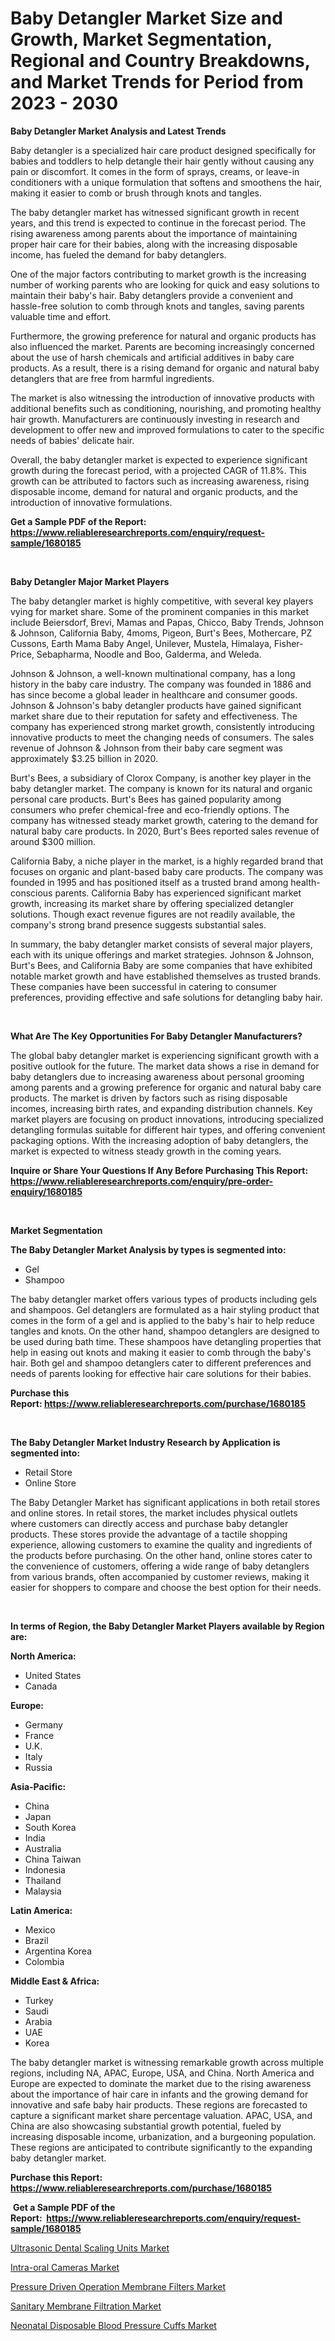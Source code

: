 <p><h1>Baby Detangler Market Size and Growth, Market Segmentation, Regional and Country Breakdowns, and Market Trends for Period from 2023 -  2030</h1></p><p><strong>Baby Detangler Market Analysis and Latest Trends</strong></p>
<p><p>Baby detangler is a specialized hair care product designed specifically for babies and toddlers to help detangle their hair gently without causing any pain or discomfort. It comes in the form of sprays, creams, or leave-in conditioners with a unique formulation that softens and smoothens the hair, making it easier to comb or brush through knots and tangles.</p><p>The baby detangler market has witnessed significant growth in recent years, and this trend is expected to continue in the forecast period. The rising awareness among parents about the importance of maintaining proper hair care for their babies, along with the increasing disposable income, has fueled the demand for baby detanglers.</p><p>One of the major factors contributing to market growth is the increasing number of working parents who are looking for quick and easy solutions to maintain their baby's hair. Baby detanglers provide a convenient and hassle-free solution to comb through knots and tangles, saving parents valuable time and effort.</p><p>Furthermore, the growing preference for natural and organic products has also influenced the market. Parents are becoming increasingly concerned about the use of harsh chemicals and artificial additives in baby care products. As a result, there is a rising demand for organic and natural baby detanglers that are free from harmful ingredients.</p><p>The market is also witnessing the introduction of innovative products with additional benefits such as conditioning, nourishing, and promoting healthy hair growth. Manufacturers are continuously investing in research and development to offer new and improved formulations to cater to the specific needs of babies' delicate hair.</p><p>Overall, the baby detangler market is expected to experience significant growth during the forecast period, with a projected CAGR of 11.8%. This growth can be attributed to factors such as increasing awareness, rising disposable income, demand for natural and organic products, and the introduction of innovative formulations.</p></p>
<p><strong>Get a Sample PDF of the Report:&nbsp; <a href="https://www.reliableresearchreports.com/enquiry/request-sample/1680185">https://www.reliableresearchreports.com/enquiry/request-sample/1680185</a></strong></p>
<p>&nbsp;</p>
<p><strong>Baby Detangler Major Market Players</strong></p>
<p><p>The baby detangler market is highly competitive, with several key players vying for market share. Some of the prominent companies in this market include Beiersdorf, Brevi, Mamas and Papas, Chicco, Baby Trends, Johnson & Johnson, California Baby, 4moms, Pigeon, Burt's Bees, Mothercare, PZ Cussons, Earth Mama Baby Angel, Unilever, Mustela, Himalaya, Fisher-Price, Sebapharma, Noodle and Boo, Galderma, and Weleda.</p><p>Johnson & Johnson, a well-known multinational company, has a long history in the baby care industry. The company was founded in 1886 and has since become a global leader in healthcare and consumer goods. Johnson & Johnson's baby detangler products have gained significant market share due to their reputation for safety and effectiveness. The company has experienced strong market growth, consistently introducing innovative products to meet the changing needs of consumers. The sales revenue of Johnson & Johnson from their baby care segment was approximately $3.25 billion in 2020.</p><p>Burt's Bees, a subsidiary of Clorox Company, is another key player in the baby detangler market. The company is known for its natural and organic personal care products. Burt's Bees has gained popularity among consumers who prefer chemical-free and eco-friendly options. The company has witnessed steady market growth, catering to the demand for natural baby care products. In 2020, Burt's Bees reported sales revenue of around $300 million.</p><p>California Baby, a niche player in the market, is a highly regarded brand that focuses on organic and plant-based baby care products. The company was founded in 1995 and has positioned itself as a trusted brand among health-conscious parents. California Baby has experienced significant market growth, increasing its market share by offering specialized detangler solutions. Though exact revenue figures are not readily available, the company's strong brand presence suggests substantial sales.</p><p>In summary, the baby detangler market consists of several major players, each with its unique offerings and market strategies. Johnson & Johnson, Burt's Bees, and California Baby are some companies that have exhibited notable market growth and have established themselves as trusted brands. These companies have been successful in catering to consumer preferences, providing effective and safe solutions for detangling baby hair.</p></p>
<p>&nbsp;</p>
<p><strong>What Are The Key Opportunities For Baby Detangler Manufacturers?</strong></p>
<p><p>The global baby detangler market is experiencing significant growth with a positive outlook for the future. The market data shows a rise in demand for baby detanglers due to increasing awareness about personal grooming among parents and a growing preference for organic and natural baby care products. The market is driven by factors such as rising disposable incomes, increasing birth rates, and expanding distribution channels. Key market players are focusing on product innovations, introducing specialized detangling formulas suitable for different hair types, and offering convenient packaging options. With the increasing adoption of baby detanglers, the market is expected to witness steady growth in the coming years.</p></p>
<p><strong>Inquire or Share Your Questions If Any Before Purchasing This Report: <a href="https://www.reliableresearchreports.com/enquiry/pre-order-enquiry/1680185">https://www.reliableresearchreports.com/enquiry/pre-order-enquiry/1680185</a></strong></p>
<p>&nbsp;</p>
<p><strong>Market Segmentation</strong></p>
<p><strong>The Baby Detangler Market Analysis by types is segmented into:</strong></p>
<p><ul><li>Gel</li><li>Shampoo</li></ul></p>
<p><p>The baby detangler market offers various types of products including gels and shampoos. Gel detanglers are formulated as a hair styling product that comes in the form of a gel and is applied to the baby's hair to help reduce tangles and knots. On the other hand, shampoo detanglers are designed to be used during bath time. These shampoos have detangling properties that help in easing out knots and making it easier to comb through the baby's hair. Both gel and shampoo detanglers cater to different preferences and needs of parents looking for effective hair care solutions for their babies.</p></p>
<p><strong>Purchase this Report:&nbsp;<a href="https://www.reliableresearchreports.com/purchase/1680185">https://www.reliableresearchreports.com/purchase/1680185</a></strong></p>
<p>&nbsp;</p>
<p><strong>The Baby Detangler Market Industry Research by Application is segmented into:</strong></p>
<p><ul><li>Retail Store</li><li>Online Store</li></ul></p>
<p><p>The Baby Detangler Market has significant applications in both retail stores and online stores. In retail stores, the market includes physical outlets where customers can directly access and purchase baby detangler products. These stores provide the advantage of a tactile shopping experience, allowing customers to examine the quality and ingredients of the products before purchasing. On the other hand, online stores cater to the convenience of customers, offering a wide range of baby detanglers from various brands, often accompanied by customer reviews, making it easier for shoppers to compare and choose the best option for their needs.</p></p>
<p>&nbsp;</p>
<p><strong>In terms of Region, the Baby Detangler Market Players available by Region are:</strong></p>
<p>
    <p> <strong> North America: </strong>
        <ul>
            <li>United States</li>
            <li>Canada</li>
        </ul>
        </p> 
    <p> <strong> Europe: </strong>
        <ul>
            <li>Germany</li>
            <li>France</li>
            <li>U.K.</li>
            <li>Italy</li>
            <li>Russia</li>
        </ul>
        </p> 
    <p> <strong> Asia-Pacific: </strong>
        <ul>
            <li>China</li>
            <li>Japan</li>
            <li>South Korea</li>
            <li>India</li>
            <li>Australia</li>
            <li>China Taiwan</li>
            <li>Indonesia</li>
            <li>Thailand</li>
            <li>Malaysia</li>
        </ul>
        </p> 
    <p> <strong> Latin America: </strong>
        <ul>
            <li>Mexico</li>
            <li>Brazil</li>
            <li>Argentina Korea</li>
            <li>Colombia</li>
        </ul>
        </p> 
    <p> <strong> Middle East & Africa: </strong>
        <ul>
            <li>Turkey</li>
            <li>Saudi</li>
            <li>Arabia</li>
            <li>UAE</li>
            <li>Korea</li>
        </ul>
    </p>
    </p>
<p><p>The baby detangler market is witnessing remarkable growth across multiple regions, including NA, APAC, Europe, USA, and China. North America and Europe are expected to dominate the market due to the rising awareness about the importance of hair care in infants and the growing demand for innovative and safe baby hair products. These regions are forecasted to capture a significant market share percentage valuation. APAC, USA, and China are also showcasing substantial growth potential, fueled by increasing disposable income, urbanization, and a burgeoning population. These regions are anticipated to contribute significantly to the expanding baby detangler market.</p></p>
<p><strong>Purchase this Report: <a href="https://www.reliableresearchreports.com/purchase/1680185">https://www.reliableresearchreports.com/purchase/1680185</a></strong></p>
<p>&nbsp;<strong>Get a Sample PDF of the Report:&nbsp;&nbsp;<a href="https://www.reliableresearchreports.com/enquiry/request-sample/1680185">https://www.reliableresearchreports.com/enquiry/request-sample/1680185</a></strong></p>
<p><strong></strong></p>
<p><p><a href="https://www.linkedin.com/pulse/ultrasonic-dental-scaling-units-market-size-share-global-wqiff/">Ultrasonic Dental Scaling Units Market</a></p><p><a href="https://www.linkedin.com/pulse/intra-oral-cameras-market-size-share-amp-trends-analysis-usc4f/">Intra-oral Cameras Market</a></p><p><a href="https://medium.com/@stand.tough.park/pressure-driven-operation-membrane-filters-market-insight-market-trends-growth-forecasted-from-a132d5cf6669">Pressure Driven Operation Membrane Filters Market</a></p><p><a href="https://medium.com/@press.bell.sigh/sanitary-membrane-filtration-market-the-key-to-successful-business-strategy-forecast-till-2030-b8439e2175a8">Sanitary Membrane Filtration Market</a></p><p><a href="https://www.linkedin.com/pulse/neonatal-disposable-blood-pressure-cuffs-market-size-share-amp-5e8rf/">Neonatal Disposable Blood Pressure Cuffs Market</a></p></p>